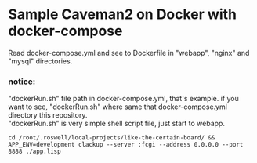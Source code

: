 # Sample Caveman2 on Docker with docker-compose

Read docker-compose.yml and see to Dockerfile in "webapp", "nginx" and "mysql" directories.  


### notice:  

"dockerRun.sh" file path in docker-compose.yml, that's example. if you want to see, "dockerRun.sh" where same that docker-compose.yml directory this repository.  
"dockerRun.sh" is very simple shell script file, just start to webapp.  
```
cd /root/.roswell/local-projects/like-the-certain-board/ && APP_ENV=development clackup --server :fcgi --address 0.0.0.0 --port 8888 ./app.lisp
```
